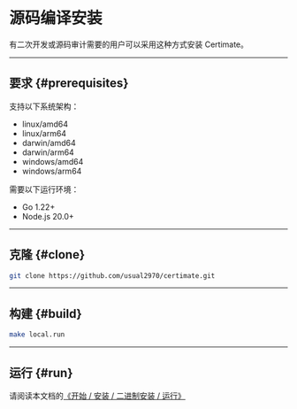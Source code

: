 ﻿# 源码编译安装

有二次开发或源码审计需要的用户可以采用这种方式安装 Certimate。

---

## 要求 {#prerequisites}

支持以下系统架构：

- linux/amd64
- linux/arm64
- darwin/amd64
- darwin/arm64
- windows/amd64
- windows/arm64

需要以下运行环境：

- Go 1.22+
- Node.js 20.0+

---

## 克隆 {#clone}

```bash
git clone https://github.com/usual2970/certimate.git
```

---

## 构建 {#build}

```bash
make local.run
```

---

## 运行 {#run}

请阅读本文档的[《开始 / 安装 / 二进制安装 / 运行》](/docs/getting-started/installation/binary/#run)
